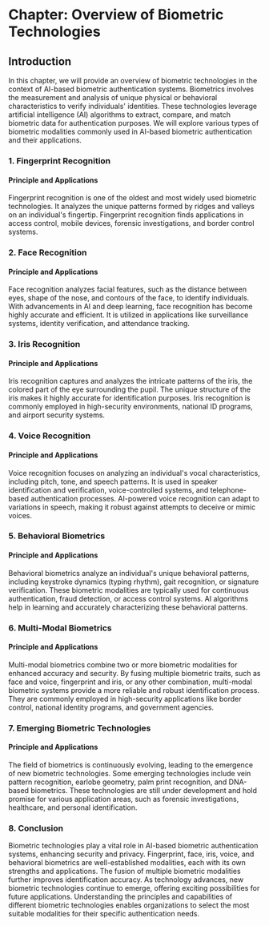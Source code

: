 Chapter: Overview of Biometric Technologies
===========================================

Introduction
------------

In this chapter, we will provide an overview of biometric technologies in the context of AI-based biometric authentication systems. Biometrics involves the measurement and analysis of unique physical or behavioral characteristics to verify individuals' identities. These technologies leverage artificial intelligence (AI) algorithms to extract, compare, and match biometric data for authentication purposes. We will explore various types of biometric modalities commonly used in AI-based biometric authentication and their applications.

### 1. Fingerprint Recognition

#### Principle and Applications

Fingerprint recognition is one of the oldest and most widely used biometric technologies. It analyzes the unique patterns formed by ridges and valleys on an individual's fingertip. Fingerprint recognition finds applications in access control, mobile devices, forensic investigations, and border control systems.

### 2. Face Recognition

#### Principle and Applications

Face recognition analyzes facial features, such as the distance between eyes, shape of the nose, and contours of the face, to identify individuals. With advancements in AI and deep learning, face recognition has become highly accurate and efficient. It is utilized in applications like surveillance systems, identity verification, and attendance tracking.

### 3. Iris Recognition

#### Principle and Applications

Iris recognition captures and analyzes the intricate patterns of the iris, the colored part of the eye surrounding the pupil. The unique structure of the iris makes it highly accurate for identification purposes. Iris recognition is commonly employed in high-security environments, national ID programs, and airport security systems.

### 4. Voice Recognition

#### Principle and Applications

Voice recognition focuses on analyzing an individual's vocal characteristics, including pitch, tone, and speech patterns. It is used in speaker identification and verification, voice-controlled systems, and telephone-based authentication processes. AI-powered voice recognition can adapt to variations in speech, making it robust against attempts to deceive or mimic voices.

### 5. Behavioral Biometrics

#### Principle and Applications

Behavioral biometrics analyze an individual's unique behavioral patterns, including keystroke dynamics (typing rhythm), gait recognition, or signature verification. These biometric modalities are typically used for continuous authentication, fraud detection, or access control systems. AI algorithms help in learning and accurately characterizing these behavioral patterns.

### 6. Multi-Modal Biometrics

#### Principle and Applications

Multi-modal biometrics combine two or more biometric modalities for enhanced accuracy and security. By fusing multiple biometric traits, such as face and voice, fingerprint and iris, or any other combination, multi-modal biometric systems provide a more reliable and robust identification process. They are commonly employed in high-security applications like border control, national identity programs, and government agencies.

### 7. Emerging Biometric Technologies

#### Principle and Applications

The field of biometrics is continuously evolving, leading to the emergence of new biometric technologies. Some emerging technologies include vein pattern recognition, earlobe geometry, palm print recognition, and DNA-based biometrics. These technologies are still under development and hold promise for various application areas, such as forensic investigations, healthcare, and personal identification.

### 8. Conclusion

Biometric technologies play a vital role in AI-based biometric authentication systems, enhancing security and privacy. Fingerprint, face, iris, voice, and behavioral biometrics are well-established modalities, each with its own strengths and applications. The fusion of multiple biometric modalities further improves identification accuracy. As technology advances, new biometric technologies continue to emerge, offering exciting possibilities for future applications. Understanding the principles and capabilities of different biometric technologies enables organizations to select the most suitable modalities for their specific authentication needs.
